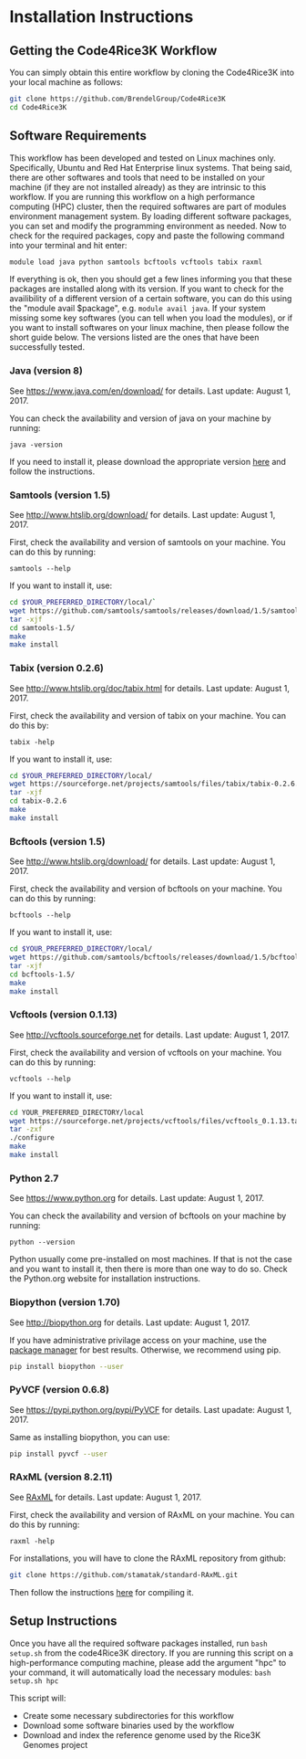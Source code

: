 # Installation Instructions

## Getting the Code4Rice3K Workflow

You can simply obtain this entire workflow by cloning the Code4Rice3K into your local machine as follows:

```bash
git clone https://github.com/BrendelGroup/Code4Rice3K  
cd Code4Rice3K
```

## Software Requirements

This workflow has been developed and tested on Linux machines only. 
Specifically, Ubuntu and Red Hat Enterprise linux systems. 
That being said, there are other softwares and tools that need to be installed on your machine (if they are not installed already) as they are intrinsic to this workflow.
If you are running this workflow on a high performance computing (HPC) cluster, then the required softwares are part of modules environment management system.
By loading different software packages, you can set and modify the programming environment as needed. 
Now to check for the required packages, copy and paste the following command into your terminal and hit enter:
```bash
module load java python samtools bcftools vcftools tabix raxml
```
If everything is ok, then you should get a few lines informing you that these packages are installed along with its version.
If you want to check for the availibility of a different version of a certain software, you can do this using the "module avail $package", e.g. `module avail java`.
If your system missing some key softwares (you can tell when you load the modules), or if you want to install softwares on your linux machine, then please follow 
the short guide below. 
The versions listed are the ones that have been successfully tested.

### Java (version 8)
See https://www.java.com/en/download/ for details. Last update: August 1, 2017.

You can check the availability and version of java on your machine by running:

`java -version`

If you need to install it, please download the appropriate version [here](http://www.oracle.com/technetwork/java/javase/downloads/jre8-downloads-2133155.html) and follow the 
instructions. 

### Samtools (version 1.5)
See http://www.htslib.org/download/ for details. Last update: August 1, 2017.

First, check the availability and version of samtools on your machine. 
You can do this by running:

`samtools --help`

If you want to install it, use:
```bash
cd $YOUR_PREFERRED_DIRECTORY/local/`  
wget https://github.com/samtools/samtools/releases/download/1.5/samtools-1.5.tar.bz2  
tar -xjf  
cd samtools-1.5/  
make  
make install
```

### Tabix (version 0.2.6)
See http://www.htslib.org/doc/tabix.html for details. Last update: August 1, 2017.

First, check the availability and version of tabix on your machine.
You can do this by:

`tabix -help`

If you want to install it, use:
```bash
cd $YOUR_PREFERRED_DIRECTORY/local/  
wget https://sourceforge.net/projects/samtools/files/tabix/tabix-0.2.6.tar.bz2/download  
tar -xjf  
cd tabix-0.2.6  
make  
make install 
```

### Bcftools (version 1.5)
See http://www.htslib.org/download/ for details. Last update: August 1, 2017.

First, check the availability and version of bcftools on your machine. 
You can do this by running:

`bcftools --help`

If you want to install it, use:
```bash
cd $YOUR_PREFERRED_DIRECTORY/local/  
wget https://github.com/samtools/bcftools/releases/download/1.5/bcftools-1.5.tar.bz2  
tar -xjf  
cd bcftools-1.5/  
make  
make install
```

### Vcftools (version 0.1.13)
See http://vcftools.sourceforge.net for details. Last update: August 1, 2017.

First, check the availability and version of vcftools on your machine. 
You can do this by running:

`vcftools --help`

If you want to install it, use:
```bash
cd YOUR_PREFERRED_DIRECTORY/local  
wget https://sourceforge.net/projects/vcftools/files/vcftools_0.1.13.tar.gz/download  
tar -zxf  
./configure  
make  
make install
```

### Python 2.7
See https://www.python.org for details. Last update: August 1, 2017.

You can check the availability and version of bcftools on your machine by running:

`python --version`

Python usually come pre-installed on most machines. 
If that is not the case and you want to install it, then there is more than one way to do so. Check the Python.org website for installation instructions. 

### Biopython (version 1.70)
See http://biopython.org for details. Last update: August 1, 2017.

If you have administrative privilage access on your machine, use the [package manager](http://biopython.org/wiki/Download#Packages) for best results. 
Otherwise, we recommend using pip.
```bash
pip install biopython --user
```
### PyVCF (version 0.6.8)
See https://pypi.python.org/pypi/PyVCF for details. Last upadate: August 1, 2017.

Same as installing biopython, you can use:
```bash
pip install pyvcf --user
```
### RAxML (version 8.2.11)
See [RAxML](https://sco.h-its.org/exelixis/web/software/raxml/index.html) for details. Last update: August 1, 2017.

First, check the availability and version of RAxML on your machine. 
You can do this by running:

`raxml -help`

For installations, you will have to clone the RAxML repository from github:
```bash
git clone https://github.com/stamatak/standard-RAxML.git
```
Then follow the instructions [here](https://github.com/stamatak/standard-RAxML) for compiling it. 

## Setup Instructions

Once you have all the required software packages installed, run `bash setup.sh` from the code4Rice3K directory.
If you are running this script on a high-performance computing machine, please add the argument "hpc" to your command, it will 
automatically load the necessary modules: `bash setup.sh hpc`

This script will:
- Create some necessary subdirectories for this workflow
- Download some software binaries used by the workflow
- Download and index the reference genome used by the Rice3K Genomes project
